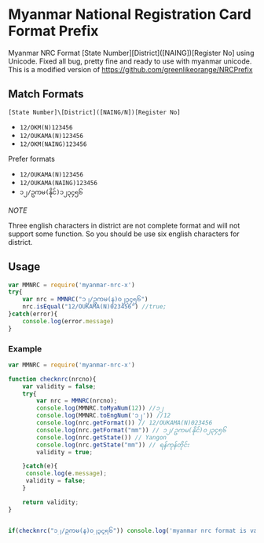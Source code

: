 Myanmar National Registration Card Format Prefix
================================================

Myanmar NRC Format [State Number]\[District]([NAING])[Register No] using Unicode. Fixed all bug, pretty fine and ready to use with myanmar unicode. This is a modified version of https://github.com/greenlikeorange/NRCPrefix

## Match Formats

`[State Number]\[District]([NAING/N])[Register No]`

- `12/OKM(N)123456`
- `12/OUKAMA(N)123456`
- `12/OKM(NAING)123456`

Prefer formats
- `12/OUKAMA(N)123456`
- `12/OUKAMA(NAING)123456`
- `၁၂/ဥကမ(နိုင်)၁၂၃၄၅၆`

*NOTE*

Three english characters in district are not complete format and will not support some function.
So you should be use six english characters for district.


## Usage
```js
var MMNRC = require('myanmar-nrc-x')
try{
	var nrc = MMNRC("၁၂/ဥကမ(န)၀၂၃၄၅၆")
	nrc.isEqual("12/OUKAMA(N)023456") //true;
}catch(error){
	console.log(error.message)
}
```


### Example

```js
var MMNRC = require('myanmar-nrc-x')

function checknrc(nrcno){
	var validity = false;
	try{
		var nrc = MMNRC(nrcno);
		console.log(MMNRC.toMyaNum(12)) //၁၂
		console.log(MMNRC.toEngNum('၁၂')) //12
		console.log(nrc.getFormat()) // 12/OUKAMA(N)023456
		console.log(nrc.getFormat("mm")) // ၁၂/ဥကမ(နိုင်)၀၂၃၄၅၆
		console.log(nrc.getState()) // Yangon
		console.log(nrc.getState("mm")) // ရန်ကုန်တိုင်း
		validity = true;

	}catch(e){
	 console.log(e.message);
	 validity = false;
	}

	return validity;
}


if(checknrc("၁၂/ဥကမ(န)၀၂၃၄၅၆")) console.log('myanmar nrc format is valid')
```
